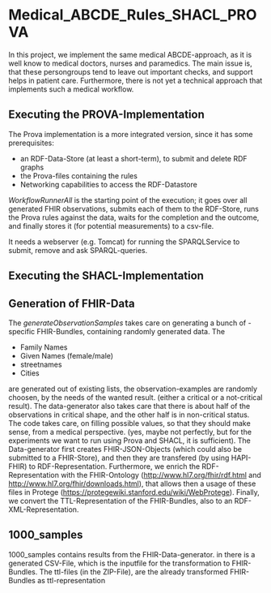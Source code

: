 # Medical_ABCDE_Rules_SHACL_PROVA

In this project, we implement the same medical ABCDE-approach, as it is well know to medical doctors, nurses and paramedics. The main issue is, that these persongroups tend to leave out important checks, and support helps in patient care. Furthermore, there is not yet a technical approach that implements such a medical workflow.

## Executing the PROVA-Implementation
The Prova implementation is a more integrated version, since it has some prerequisites:
* an RDF-Data-Store (at least a short-term), to submit and delete RDF graphs
* the Prova-files containing the rules
* Networking capabilities to access the RDF-Datastore

*WorkflowRunnerAll* is the starting point of the execution; it goes over all generated FHIR observations, submits each of them to the RDF-Store, runs the Prova rules against the data, waits for the completion and the outcome, and finally stores it (for potential measurements) to a csv-file.

It needs a webserver (e.g. Tomcat) for running the SPARQLService to submit, remove and ask SPARQL-queries.

## Executing the SHACL-Implementation

## Generation of FHIR-Data
The *generateObservationSamples* takes care on generating a bunch of - specific FHIR-Bundles, containing randomly generated data. 
The 
* Family Names
* Given Names (female/male)
* streetnames
* Cities

are generated out of existing lists, the observation-examples are randomly choosen, by the needs of the wanted result. (either a critical or a not-critical result). The data-generator also takes care that there is about half of the observations in critical shape, and the other half is in non-critical status. The code takes care, on filling possible values, so that they should make sense, from a medical perspective. (yes, maybe not perfectly, but for the experiments we want to run using Prova and SHACL, it is sufficient).
The Data-generator first creates FHIR-JSON-Objects (which could also be submitted to a FHIR-Store), and then they are transfered (by using HAPI-FHIR) to RDF-Representation. Furthermore, we enrich the RDF-Representation with the FHIR-Ontology (http://www.hl7.org/fhir/rdf.html and http://www.hl7.org/fhir/downloads.html), that allows then a usage of these files in Protege (https://protegewiki.stanford.edu/wiki/WebProtege). Finally, we convert the TTL-Representation of the FHIR-Bundles, also to an RDF-XML-Representation.

## 1000_samples
1000_samples contains results from the FHIR-Data-generator. in there is a generated CSV-File, which is the inputfile for the transformation to FHIR-Bundles. The ttl-files (in the ZIP-File), are the already transformed FHIR-Bundles as ttl-representation
